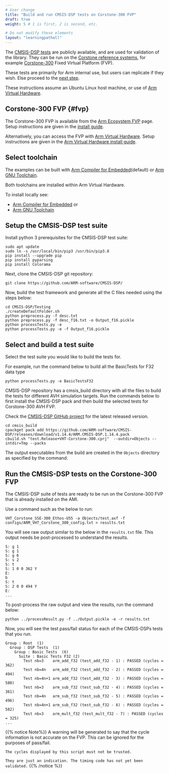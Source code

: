 ```yaml
---
# User change
title: "Build and run CMSIS-DSP tests on Corstone-300 FVP"
draft: true
weight: 5 # 1 is first, 2 is second, etc.

# Do not modify these elements
layout: "learningpathall"
---
```

The [CMSIS-DSP tests](https://github.com/ARM-software/CMSIS-DSP/blob/main/Testing) are publicly available, and are used for validation of the library. They can be run on the [Corstone reference systems](https://www.arm.com/products/silicon-ip-subsystems/), for example [Corstone-300](https://developer.arm.com/Processors/Corstone-300) Fixed Virtual Platform (FVP).

These tests are primarily for Arm internal use, but users can replicate if they wish. Else proceed to the [next step](/learning-paths/embedded-and-microcontrollers/cmsis-dsp/_review/).

These instructions assume an Ubuntu Linux host machine, or use of [Arm Virtual Hardware](https://www.arm.com/products/development-tools/simulation/virtual-hardware).

## Corstone-300 FVP {#fvp}

The Corstone-300 FVP is available from the [Arm Ecosystem FVP](https://developer.arm.com/downloads/-/arm-ecosystem-fvps) page. Setup instructions are given in the [install guide](/install-guides/fm_fvp).

Alternatively, you can access the FVP with [Arm Virtual Hardware](https://www.arm.com/products/development-tools/simulation/virtual-hardware). Setup instructions are given in the [Arm Virtual Hardware install guide](/install-guides/avh#corstone).

## Select toolchain

The examples can be built with [Arm Compiler for Embedded](https://developer.arm.com/Tools%20and%20Software/Arm%20Compiler%20for%20Embedded)(default) or [Arm GNU Toolchain](https://developer.arm.com/Tools%20and%20Software/GNU%20Toolchain).

Both toolchains are installed within Arm Virtual Hardware.

To install locally see:
- [Arm Compiler for Embedded](/install-guides/armclang/) or
- [Arm GNU Toolchain](/install-guides/gcc/arm-gnu/)

## Setup the CMSIS-DSP test suite

Install python 3 prerequisites for the CMSIS-DSP test suite:
```console
sudo apt update
sudo ln -s /usr/local/bin/pip3 /usr/bin/pip3.8
pip install --upgrade pip
pip install pyparsing
pip install Colorama
```

Next, clone the CMSIS-DSP git repository:
```console
git clone https://github.com/ARM-software/CMSIS-DSP/
```

Now, build the test framework and generate all the C files needed using the steps below:
```console
cd CMSIS-DSP/Testing
./createDefaultFolder.sh
python preprocess.py -f desc.txt
python preprocess.py -f desc_f16.txt -o Output_f16.pickle
python processTests.py -e
python processTests.py -e -f Output_f16.pickle
```

## Select and build a test suite

Select the test suite you would like to build the tests for.

For example, run the command below to build all the BasicTests for F32 data type
```console
python processTests.py -e BasicTestsF32
```

CMSIS-DSP repository has a cmsis_build directory with all the files to build the tests for different AVH simulation targets. Run the commands below to first install the CMSIS-DSP pack and then build the selected tests for Corstone-300 AVH FVP.

Check the [CMSIS-DSP GitHub project](https://github.com/ARM-software/CMSIS-DSP/releases) for the latest released version.

```console
cd cmsis_build
cpackget pack add https://github.com/ARM-software/CMSIS-DSP/releases/download/v1.14.4/ARM.CMSIS-DSP.1.14.4.pack
cbuild.sh "test.Release+VHT-Corstone-300.cprj"  --outdir=Objects --intdir=Tmp --packs
```
The output executables from the build are created in the `Objects` directory as specified by the command.

## Run the CMSIS-DSP tests on the Corstone-300 FVP

The CMSIS-DSP suite of tests are ready to be run on the Corstone-300 FVP that is already installed on the AMI.

Use a command such as the below to run:

```console
VHT_Corstone_SSE-300_Ethos-U55 -a Objects/test.axf -f configs/ARM_VHT_Corstone_300_config.txt > results.txt
````

You will see raw output similar to the below in the `results.txt` file. This output needs be post-processed to understand the results.

```
S: g 1
S: g 1
S: g 6
S: s 2
S: t
S: 1 0 0 362 Y
E:
b
S: t
S: 2 0 0 494 Y
E:
...
```

To post-process the raw output and view the results, run the command below:

```console
python ../processResult.py -f ../Output.pickle -e -r results.txt
```

Now, you will see the test pass/fail status for each of the CMSIS-DSPs tests that you run.

```
Group : Root  (1)
  Group : DSP Tests  (1)
    Group : Basic Tests  (6)
      Suite : Basic Tests F32 (2)
        Test nb=3    arm_add_f32 (test_add_f32 - 1) : PASSED (cycles = 362)
        Test nb=4n   arm_add_f32 (test_add_f32 - 2) : PASSED (cycles = 494)
        Test nb=4n+1 arm_add_f32 (test_add_f32 - 3) : PASSED (cycles = 580)
        Test nb=3    arm_sub_f32 (test_sub_f32 - 4) : PASSED (cycles = 361)
        Test nb=4n   arm_sub_f32 (test_sub_f32 - 5) : PASSED (cycles = 496)
        Test nb=4n+1 arm_sub_f32 (test_sub_f32 - 6) : PASSED (cycles = 582)
        Test nb=3    arm_mult_f32 (test_mult_f32 - 7) : PASSED (cycles = 325)
...
```
{{% notice  Note%}}
A warning will be generated to say that the cycle information is not accurate on the FVP. This can be ignored for the purposes of pass/fail.

`The cycles displayed by this script must not be trusted.`

`They are just an indication. The timing code has not yet been validated.`
{{% /notice %}}
